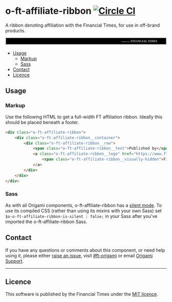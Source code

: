 o-ft-affiliate-ribbon [![Circle CI](https://circleci.com/gh/Financial-Times/o-ft-affiliate-ribbon/tree/master.svg?style=svg)](https://circleci.com/gh/Financial-Times/o-ft-affiliate-ribbon/tree/master)
=================

A ribbon denoting affiliation with the Financial Times, for use in off-brand products. 

[![Demo](https://raw.githubusercontent.com/Financial-Times/o-ft-affiliate-ribbon/master/img/demo.png)](https://raw.githubusercontent.com/Financial-Times/o-ft-affiliate-ribbon/master/img/demo.png)


- [Usage](#usage)
	- [Markup](#markup)
	- [Sass](#sass)
- [Contact](#contact)
- [Licence](#licence)

## Usage 

### Markup

Use the following HTML to get a full-width FT affiliation ribbon.  Ideally this should be placed beneath a footer.

```html
<div class="o-ft-affiliate-ribbon">
	<div class="o-ft-affiliate-ribbon__container">
		<div class="o-ft-affiliate-ribbon__row">
			<span class="o-ft-affiliate-ribbon__text">Published by</span>
			<a class="o-ft-affiliate-ribbon__logo" href="https://www.ft.com/" title="The Financial Times" target="_blank">
				<span class="o-ft-affiliate-ribbon__visually-hidden">Financial Times</span>
			</a>
		</div>	
	</div>
</div>
```

### Sass

As with all Origami components, o-ft-affiliate-ribbon has a [silent mode](http://origami.ft.com/docs/syntax/scss/#silent-styles). To use its compiled CSS (rather than using its mixins with your own Sass) set `$o-o-ft-affiliate-ribbon-is-silent : false;` in your Sass after you've imported the o-ft-affiliate-ribbon Sass.

## Contact

If you have any questions or comments about this component, or need help using it, please either [raise an issue](https://github.com/Financial-Times/o-component-boilerplate/issues), visit [#ft-origami](https://financialtimes.slack.com/messages/ft-origami/) or email [Origami Support](mailto:origami-support@ft.com).

----

## Licence

This software is published by the Financial Times under the [MIT licence](http://opensource.org/licenses/MIT).
